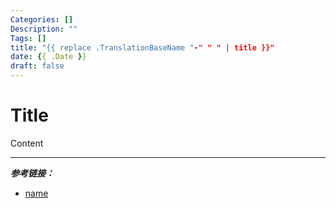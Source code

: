 ```yaml
---
Categories: []
Description: ""
Tags: []
title: "{{ replace .TranslationBaseName "-" " " | title }}"
date: {{ .Date }}
draft: false
---
```


# Title

Content

---

_**参考链接：**_

- [name](link)


